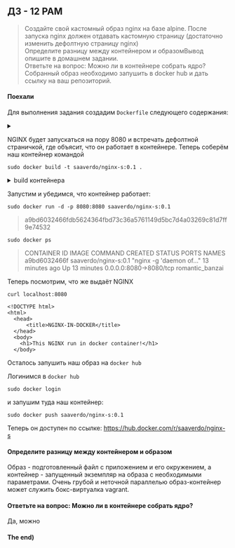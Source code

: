 ## ДЗ - 12   PAM

> Создайте свой кастомный образ nginx на базе alpine. После запуска nginx должен отдавать кастомную страницу (достаточно изменить дефолтную страницу nginx)  
> Определите разницу между контейнером и образомВывод опишите в домашнем задании.  
> Ответьте на вопрос: Можно ли в контейнере собрать ядро?  
> Собранный образ необходимо запушить в docker hub и дать ссылку на ваш репозиторий.  


#### Поехали

Для выполнения задания создадим `Dockerfile` следующего содержания:

<details>
<summary></summary>

```
FROM alpine:3.12
RUN apk update && apk add nginx
RUN adduser -D -g 'www' www \
&& mkdir -p /var/www \
&& chown -R www:www /var/lib/nginx \
&& chown -R www:www /var/www \
&& mkdir -p /run/nginx
COPY nginx.conf /etc/nginx
COPY index.html /var/www
RUN apk add --no-cache curl
EXPOSE 8080
ENTRYPOINT ["nginx", "-g", "daemon off;"]
```

</details>

NGINX будет запускаться на пору 8080 и встречать дефолтной страничкой, где объясит, что он работает в контейнере.
Теперь соберём наш контейнер командой 

    sudo docker build -t saaverdo/nginx-s:0.1 .

<details>
<summary>build контейнера</summary>

```
Sending build context to Docker daemon  81.92kB
Step 1/8 : FROM alpine:3.12
3.12: Pulling from library/alpine
339de151aab4: Pull complete 
Digest: sha256:87703314048c40236c6d674424159ee862e2b96ce1c37c62d877e21ed27a387e
Status: Downloaded newer image for alpine:3.12
 ---> 13621d1b12d4
Step 2/8 : RUN apk update && apk add nginx
 ---> Running in 80fe777daaec
fetch http://dl-cdn.alpinelinux.org/alpine/v3.12/main/x86_64/APKINDEX.tar.gz
fetch http://dl-cdn.alpinelinux.org/alpine/v3.12/community/x86_64/APKINDEX.tar.gz
v3.12.7-97-g6236a295f7 [http://dl-cdn.alpinelinux.org/alpine/v3.12/main]
v3.12.7-100-g98895c000a [http://dl-cdn.alpinelinux.org/alpine/v3.12/community]
OK: 12753 distinct packages available
(1/2) Installing pcre (8.44-r0)
(2/2) Installing nginx (1.18.0-r3)
Executing nginx-1.18.0-r3.pre-install
Executing busybox-1.31.1-r20.trigger
OK: 7 MiB in 16 packages
Removing intermediate container 80fe777daaec
 ---> 7c76698fe3ca
Step 3/8 : RUN adduser -D -g 'www' www && mkdir -p /var/www && chown -R www:www /var/lib/nginx && chown -R www:www /var/www && mkdir -p /run/nginx
 ---> Running in b7f659953ac4
Removing intermediate container b7f659953ac4
 ---> 0d80008e2807
Step 4/8 : COPY nginx.conf /etc/nginx
 ---> 239040251c0a
Step 5/8 : COPY index.html /var/www
 ---> c24546c87961
Step 6/8 : RUN apk add --no-cache curl
 ---> Running in f3d4af43271b
fetch http://dl-cdn.alpinelinux.org/alpine/v3.12/main/x86_64/APKINDEX.tar.gz
fetch http://dl-cdn.alpinelinux.org/alpine/v3.12/community/x86_64/APKINDEX.tar.gz
(1/4) Installing ca-certificates (20191127-r4)
(2/4) Installing nghttp2-libs (1.41.0-r0)
(3/4) Installing libcurl (7.77.0-r0)
(4/4) Installing curl (7.77.0-r0)
Executing busybox-1.31.1-r20.trigger
Executing ca-certificates-20191127-r4.trigger
OK: 9 MiB in 20 packages
Removing intermediate container f3d4af43271b
 ---> 0506ab76d499
Step 7/8 : EXPOSE 8080
 ---> Running in ce0bd40acb89
Removing intermediate container ce0bd40acb89
 ---> c215b33f7fcf
Step 8/8 : ENTRYPOINT ["nginx", "-g", "daemon off;"]
 ---> Running in fef99f919d0c
Removing intermediate container fef99f919d0c
 ---> 43538e29dc0c
Successfully built 43538e29dc0c
Successfully tagged saaverdo/nginx-s:0.1

```

</details>

Запустим и убедимся, что контейнер работает:

    sudo docker run -d -p 8080:8080 saaverdo/nginx-s:0.1

> a9bd6032466fdb5624364fbd73c36a5761149d5bc7d4a03269c81d7ff9e74532  

    sudo docker ps

> CONTAINER ID   IMAGE                  COMMAND                  CREATED          STATUS          PORTS                    NAMES  
> a9bd6032466f   saaverdo/nginx-s:0.1   "nginx -g 'daemon of…"   13 minutes ago   Up 13 minutes   0.0.0.0:8080->8080/tcp   romantic_banzai  

Теперь посмотрим, что же выдаёт NGINX

    curl localhost:8080 

```
<!DOCTYPE html>
<html>
  <head>
      <title>NGINX-IN-DOCKER</title>
  </head>
  <body>
    <h1>This NGINX run in docker container!</h1>
  </body>
```

Осталось запушить наш образ на `docker hub`

Логинимся  в `docker hub`

    sudo docker login

и запушим туда наш контейнер:

    sudo docker push saaverdo/nginx-s:0.1

Теперь он доступен по ссылке:
https://hub.docker.com/r/saaverdo/nginx-s



#### Определите разницу между контейнером и образом

Образ - подготовленный файл с приложением и его окружением, а контейнер - запущенный экземпляр на образа с необходимыми параметрами.
Очень грубой и неточной параллелью образ-контейнер может служить бокс-виртуалка vagrant.


#### Ответьте на вопрос: Можно ли в контейнере собрать ядро?  

Да, можно

#### The end)
